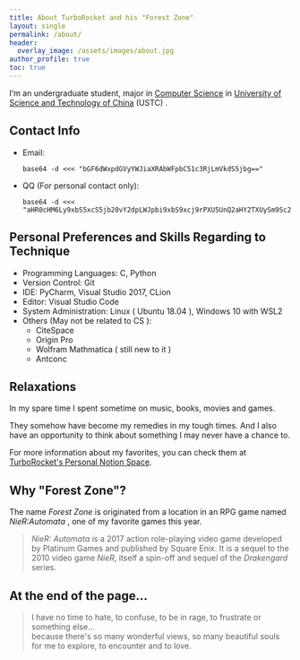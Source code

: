 ```yaml
---
title: About TurboRocket and his "Forest Zone"
layout: single
permalink: /about/
header:
  overlay_image: /assets/images/about.jpg
author_profile: true
toc: true
---
```

I‘m an undergraduate student, major in [Computer Science](https://cs.ustc.edu.cn/) in [University of Science and Technology of China](https://www.ustc.edu.cn/) (USTC) . 
## Contact Info
* Email: 

  ```
  base64 -d <<< "bGF6dWxpdGVyYWJiaXRAbWFpbC51c3RjLmVkdS5jbg=="
  ```

  

* QQ (For personal contact only): 

  ```
  base64 -d <<< "aHR0cHM6Ly9xbS5xcS5jb20vY2dpLWJpbi9xbS9xcj9rPXU5UnQ2aHY2TXUySm9Sc2FGOHJ6enVDdURDVzktSV84ICAgSSYjMzk7bSBhbHdheXMgd2lsbGluZyB0byBtYWtlIG5ldyBmcmllbmRzLiBOb3RlOiBUaGUgUVEgYWRkcmVzcyBvbmx5IHdvcmtzIHdoZW4geW91IGFyZSB1c2luZyB5b3VyIG1vYmlsZSBwaG9uZS4="
  ```

  

## Personal Preferences and Skills Regarding to Technique
* Programming Languages: C, Python
* Version Control: Git
* IDE: PyCharm, Visual Studio 2017, CLion
* Editor: Visual Studio Code
* System Administration: Linux ( Ubuntu 18.04 ), Windows 10 with WSL2
* Others (May not be related to CS ): 
  * CiteSpace
  * Origin Pro
  * Wolfram Mathmatica ( still new to it )
  * Antconc

## Relaxations

In my spare time I spent sometime on music, books, movies and games.

They somehow have become my remedies in my tough times. And I also have an opportunity to think about something I may never have a chance to.

For more information about my favorites, you can check them at [TurboRocket's Personal Notion Space](https://www.notion.so/bochengli/TurboRocket-s-Personal-Notion-Space-cee2c62aff584b298ae7088706c3d28e).



## Why "Forest Zone"?
  The name *Forest Zone* is originated from a location in an RPG game named *NieR:Automata* , one of my favorite games this year.

> *NieR: Automata* is a 2017 action role-playing video game developed by Platinum Games and published by Square Enix. It is a sequel to the 2010 video game *NieR*, itself a spin-off and sequel of the *Drakengard* series.

## At the end of the page...

> I have no time to hate, to confuse, to be in rage, to frustrate or something else...  
> because there's so many wonderful views, so many beautiful souls for me to explore, to encounter and to love. 